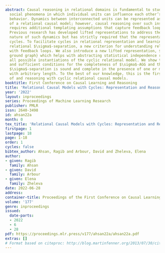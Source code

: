 ```yaml
---
abstract: Causal reasoning in relational domains is fundamental to studying real-world
  social phenomena in which individual units can influence each other’s traits and
  behavior. Dynamics between interconnected units can be represented as an instantiation
  of a relational causal model; however, causal reasoning over such instantiation
  requires additional templating assumptions that capture feedback loops of influence.
  Previous research has developed lifted representations to address the relational
  nature of such dynamics but has strictly required that the representation has no
  cycles. To facilitate cycles in relational representation and learning, we introduce
  relational $\sigma$-separation, a new criterion for understanding relational systems
  with feedback loops. We also introduce a new lifted representation, $\sigma$-\textit{abstract
  ground graph} which helps with abstracting statistical independence relations in
  all possible instantiations of the cyclic relational model. We show the necessary
  and sufficient conditions for the completeness of $\sigma$-AGG and that relational
  $\sigma$-separation is sound and complete in the presence of one or more cycles
  with arbitrary length. To the best of our knowledge, this is the first work on representation
  of and reasoning with cyclic relational causal models.
booktitle: First Conference on Causal Learning and Reasoning
title: 'Relational Causal Models with Cycles: Representation and Reasoning'
year: '2022'
layout: inproceedings
series: Proceedings of Machine Learning Research
publisher: PMLR
issn: 2640-3498
id: ahsan22a
month: 0
tex_title: 'Relational Causal Models with Cycles: Representation and Reasoning'
firstpage: 1
lastpage: 18
page: 1-18
order: 1
cycles: false
bibtex_author: Ahsan, Ragib and Arbour, David and Zheleva, Elena
author:
- given: Ragib
  family: Ahsan
- given: David
  family: Arbour
- given: Elena
  family: Zheleva
date: 2022-06-28
address:
container-title: Proceedings of the First Conference on Causal Learning and Reasoning
volume: '177'
genre: inproceedings
issued:
  date-parts:
  - 2022
  - 6
  - 28
pdf: https://proceedings.mlr.press/v177/ahsan22a/ahsan22a.pdf
extras: []
# Format based on citeproc: http://blog.martinfenner.org/2013/07/30/citeproc-yaml-for-bibliographies/
---
```

